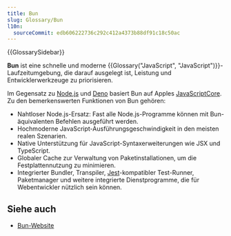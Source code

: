 ```yaml
---
title: Bun
slug: Glossary/Bun
l10n:
  sourceCommit: edb606222736c292c412a4373b88df91c18c50ac
---
```


{{GlossarySidebar}}

**Bun** ist eine schnelle und moderne {{Glossary("JavaScript", "JavaScript")}}-Laufzeitumgebung, die darauf ausgelegt ist, Leistung und Entwicklerwerkzeuge zu priorisieren.

Im Gegensatz zu [Node.js](https://nodejs.org/) und [Deno](https://deno.com/) basiert Bun auf Apples [JavaScriptCore](https://trac.webkit.org/wiki/JavaScriptCore). Zu den bemerkenswerten Funktionen von Bun gehören:

- Nahtloser Node.js-Ersatz: Fast alle Node.js-Programme können mit Bun-äquivalenten Befehlen ausgeführt werden.
- Hochmoderne JavaScript-Ausführungsgeschwindigkeit in den meisten realen Szenarien.
- Native Unterstützung für JavaScript-Syntaxerweiterungen wie JSX und TypeScript.
- Globaler Cache zur Verwaltung von Paketinstallationen, um die Festplattennutzung zu minimieren.
- Integrierter Bundler, Transpiler, [Jest](https://jestjs.io/)-kompatibler Test-Runner, Paketmanager und weitere integrierte Dienstprogramme, die für Webentwickler nützlich sein können.

## Siehe auch

- [Bun-Website](https://bun.sh/)
